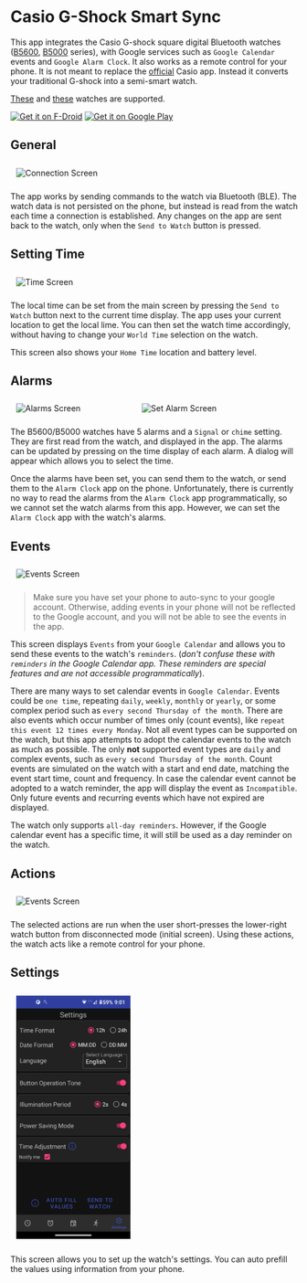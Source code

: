 # Casio G-Shock Smart Sync

This app integrates the Casio G-shock square digital Bluetooth watches ([B5600](https://amzn.to/439cb29), [B5000](https://amzn.to/3zShYMt) series), with Google services such as `Google Calendar` events and
`Google Alarm Clock`. It also works as a remote control for your phone. It is not meant to replace the
[official](https://play.google.com/store/apps/details?id=com.casio.gshockconnected) Casio app. Instead it converts your traditional G-shock into a semi-smart watch.

[These](https://amzn.to/439cb29) and [these](https://amzn.to/3zShYMt) watches are supported.

[<img src="https://fdroid.gitlab.io/artwork/badge/get-it-on.png"
     alt="Get it on F-Droid"
     height="80">](https://f-droid.org/packages/org.avmedia.gshockGoogleSync/)
[<img src="https://play.google.com/intl/en_us/badges/images/generic/en-play-badge.png"
     alt="Get it on Google Play"
     height="80">](https://play.google.com/store/apps/details?id=org.avmedia.gshockGoogleSync)

## General
<img src="fastlane/metadata/android/en-US/images/phoneScreenshots/ConnectingScreen.png"
alt="Connection Screen"
width=200
style="margin: 10px;" />

The app works by sending commands to the watch via Bluetooth (BLE). The watch data is not persisted on the phone, but instead is read from the watch each time 
a connection is established. Any changes on the app are sent back to the watch, only when the `Send to Watch` button is pressed.  

## Setting Time
<img src="fastlane/metadata/android/en-US/images/phoneScreenshots/TimeScreen.png"
alt="Time Screen"
width=200
style="margin: 10px;" />

The local time can be set from the main screen by pressing the `Send to Watch` button next to the current time display. The app uses your current location to get the local lime.
You can then set the watch time accordingly, without having to change your `World Time` selection on the watch.

This screen also shows your `Home Time` location and battery level.

## Alarms

<img src="fastlane/metadata/android/en-US/images/phoneScreenshots/AlarmsScreen.png"
alt="Alarms Screen"
width=200
style="float: left; margin: 10px;" />

<img src="fastlane/metadata/android/en-US/images/phoneScreenshots/SetAlarmScreen.png"
alt="Set Alarm Screen"
width=200
style="margin: 10px;" />

The B5600/B5000 watches have 5 alarms and a `Signal` or `chime` setting. They are first read from the watch,
and displayed in the app. The alarms can be updated by pressing on the time display of each alarm. 
A dialog will appear which allows you to select the time.

Once the alarms have been set, you can send them to the watch, or send them to the `Alarm Clock` app on the phone. 
Unfortunately, there is currently no way to read the alarms from the `Alarm Clock` app programmatically, 
so we cannot set the watch alarms from this app. However, we can set the `Alarm Clock` app with the watch's alarms.

## Events
<img src="fastlane/metadata/android/en-US/images/phoneScreenshots/EventsScreen.png"
alt="Events Screen"
width=200
style="margin: 10px;" />

> Make sure you have set your phone to auto-sync to your google account. Otherwise, adding events in your phone will not be reflected to the Google account, and you will not be able to see the events in the app.

This screen displays `Events` from your `Google Calendar` and allows you to send these events to the watch's `reminders`.
(*don't confuse these with `reminders` in the Google Calendar app. These reminders are special features and are not accessible programmatically*).

There are many ways to set calendar events in `Google Calendar`. Events could be `one time`, repeating `daily`, `weekly`, `monthly` 
or `yearly`, or some complex period such as `every second Thursday of the month`. There are also events which occur number of 
times only (count events), like `repeat this event 12 times every Monday`. Not all event types can be supported on the watch, but this app 
attempts to adopt the calendar events to the watch as much as possible. The only **not** supported event types are `daily` and complex events, 
such as `every second Thursday of the month`. Count events are simulated on the watch with a start and end date, 
matching the event start time, count and frequency. In case the calendar event cannot be adopted to a watch reminder, 
the app will display the event as `Incompatible`. Only future events and recurring events which have not expired are displayed.

The watch only supports `all-day reminders`. However, if the Google calendar event has a specific time,
it will still be used as a day reminder on the watch.

## Actions
<img src="fastlane/metadata/android/en-US/images/phoneScreenshots/ActionsScreen.png"
alt="Events Screen"
width=200
style="margin: 10px;" />

The selected actions are run when the user short-presses the lower-right watch button from disconnected mode (initial screen). Using these actions, the watch acts like a remote control for your phone.

## Settings
<img src="fastlane/metadata/android/en-US/images/phoneScreenshots/Settings.png"
alt="Set Alarm Screen"
width=200
style="margin: 10px;" />

This screen allows you to set up the watch's settings. You can auto prefill the values using information from your phone.


